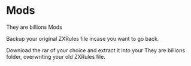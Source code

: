 # Mods
They are billions Mods

Backup your original ZXRules file incase you want to go back.

Download the rar of your choice and extract it into your They are billions folder, overwriting your old ZXRules file. 

